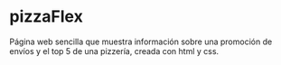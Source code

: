 # pizzaFlex
Página web sencilla que muestra información sobre una promoción de envíos y el top 5 de una pizzería, creada con html y css.
